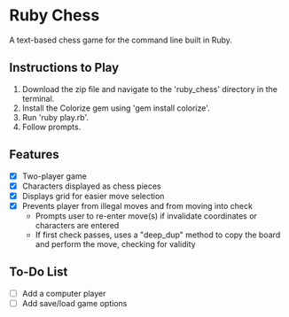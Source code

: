 # Ruby Chess

A text-based chess game for the command line built in Ruby.

## Instructions to Play

1. Download the zip file and navigate to the 'ruby_chess' directory in the terminal.
2. Install the Colorize gem using 'gem install colorize'.
3. Run 'ruby play.rb'.
4. Follow prompts.

## Features

- [x] Two-player game
- [x] Characters displayed as chess pieces
- [x] Displays grid for easier move selection
- [x] Prevents player from illegal moves and from moving into check
  * Prompts user to re-enter move(s) if invalidate coordinates or characters are entered
  * If first check passes, uses a "deep_dup" method to copy the board and perform the move, checking for validity

## To-Do List

- [ ] Add a computer player
- [ ] Add save/load game options
